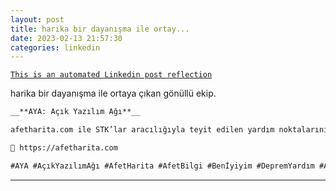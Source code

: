 ```yaml
---
layout: post
title: harika bir dayanışma ile ortay...
date: 2023-02-13 21:57:30
categories: linkedin
---
```


[`This is an automated Linkedin post reflection`](https://www.linkedin.com/feed/update/urn:li:activity:7031018542254731265)

harika bir dayanışma ile ortaya çıkan gönüllü ekip.
```markdown
__**AYA: Açık Yazılım Ağı**__

afetharita.com ile STK’lar aracılığıyla teyit edilen yardım noktalarını haritadan filtreleyerek görüntüleyebilir, yardımlarınızı bu uygulama ile organize edebilirsiniz.

📍 https://afetharita.com

#AYA #AçıkYazılımAğı #AfetHarita #AfetBilgi #Benİyiyim #DepremYardım #AfetDestek
```

<hr>


<div class="row mt-3 d-flex justify-content-center align-items-center">


</div>
